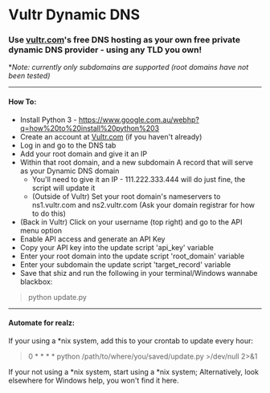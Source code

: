 # Vultr Dynamic DNS

### Use [vultr.com](vultr.com)'s free DNS hosting as your own free private dynamic DNS provider - **using any TLD you own!**

**Note: currently only subdomains are supported (root domains have not been tested)*


---


#### How To:
* Install Python 3  - https://www.google.com.au/webhp?q=how%20to%20install%20python%203
* Create an account at [Vultr.com](vultr.com) (if you haven't already)
* Log in and go to the DNS tab
* Add your root domain and give it an IP
* Within that root domain, and a new subdomain A record that will serve as your Dynamic DNS domain
  * You'll need to give it an IP - 111.222.333.444 will do just fine, the script will update it
  * (Outside of Vultr) Set your root domain's nameservers to ns1.vultr.com and ns2.vultr.com (Ask your domain registrar for how to do this)
* (Back in Vultr) Click on your username (top right) and go to the API menu option
* Enable API access and generate an API Key
* Copy your API key into the update script 'api_key' variable
* Enter your root domain into the update script 'root_domain' variable
* Enter your subdomain the update script 'target_record' variable
* Save that shiz and run the following in your terminal/Windows wannabe blackbox:

> python update.py

---

#### Automate for realz:
If your using a *nix system, add this to your crontab to update every hour:
> 0 * * * * python /path/to/where/you/saved/update.py >/dev/null 2>&1


If your not using a *nix system, start using a *nix system; Alternatively, look elsewhere for Windows help, you won't find it here.
